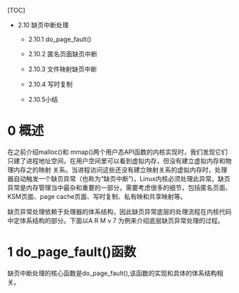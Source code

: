 [TOC]

- 2.10 缺页中断处理

    - 2.10.1 do\_page\_fault()

    - 2.10.2 匿名页面缺页中断

    - 2.10.3 文件映射缺页中断

    - 2.10.4 写时复制

    - 2.10.5小结
    
# 0 概述

在之前介绍malloc()和 mmap()两个用户态API函数的内核实现时，我们发现它们只建了进程地址空间，在用户空间里可以看到虚拟内存，但没有建立虚拟内存和物理内存之的映射 关系。当进程访问这些还没有建立映射关系的虚拟内存时，处理器自动触发一个缺页异常（也称为“缺页中断”)，Linux内核必须处理此异常。缺页异常是内存管理当中最杂和重要的一部分，需要考虑很多的细节，包括匿名页面、KSM页面、page cache页面、写时复制、私有映和共享映射等。

缺页异常处理依赖于处理器的体系结构，因此缺页异常底层的处理流程在内核代码中定体系结构的部分。下面以A R M v 7 为例来介绍底层缺页异常处理的过程。

# 1 do\_page\_fault()函数

缺页中断处理的核心函数是do\_page\_fault(),该函数的实现和具体的体系结构相关。

